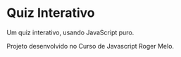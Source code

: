 # Quiz Interativo

Um quiz interativo, usando JavaScript puro.

Projeto desenvolvido no Curso de Javascript Roger Melo.
